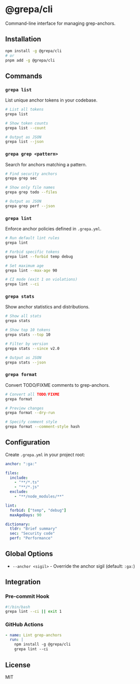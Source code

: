 # @grepa/cli

Command-line interface for managing grep-anchors.

## Installation

```bash
npm install -g @grepa/cli
# or
pnpm add -g @grepa/cli
```

## Commands

### `grepa list`

List unique anchor tokens in your codebase.

```bash
# List all tokens
grepa list

# Show token counts
grepa list --count

# Output as JSON
grepa list --json
```

### `grepa grep <pattern>`

Search for anchors matching a pattern.

```bash
# Find security anchors
grepa grep sec

# Show only file names
grepa grep todo --files

# Output as JSON
grepa grep perf --json
```

### `grepa lint`

Enforce anchor policies defined in `.grepa.yml`.

```bash
# Run default lint rules
grepa lint

# Forbid specific tokens
grepa lint --forbid temp debug

# Set maximum age
grepa lint --max-age 90

# CI mode (exit 1 on violations)
grepa lint --ci
```

### `grepa stats`

Show anchor statistics and distributions.

```bash
# Show all stats
grepa stats

# Show top 10 tokens
grepa stats --top 10

# Filter by version
grepa stats --since v2.0

# Output as JSON
grepa stats --json
```

### `grepa format`

Convert TODO/FIXME comments to grep-anchors.

```bash
# Convert all TODO/FIXME
grepa format

# Preview changes
grepa format --dry-run

# Specify comment style
grepa format --comment-style hash
```

## Configuration

Create `.grepa.yml` in your project root:

```yaml
anchor: ":ga:"

files:
  include:
    - "**/*.ts"
    - "**/*.js"
  exclude:
    - "**/node_modules/**"

lint:
  forbid: ["temp", "debug"]
  maxAgeDays: 90

dictionary:
  tldr: "Brief summary"
  sec: "Security code"
  perf: "Performance"
```

## Global Options

- `--anchor <sigil>` - Override the anchor sigil (default: `:ga:`)

## Integration

### Pre-commit Hook

```bash
#!/bin/bash
grepa lint --ci || exit 1
```

### GitHub Actions

```yaml
- name: Lint grep-anchors
  run: |
    npm install -g @grepa/cli
    grepa lint --ci
```

## License

MIT